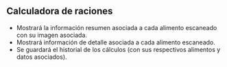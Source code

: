 ## Calculadora de raciones
* Mostrará la información resumen asociada a cada alimento escaneado con su imagen asociada.
* Mostrará información de detalle asociada a cada alimento escaneado. 
* Se guardará el historial de los cálculos (con sus respectivos alimentos y datos asociados). 